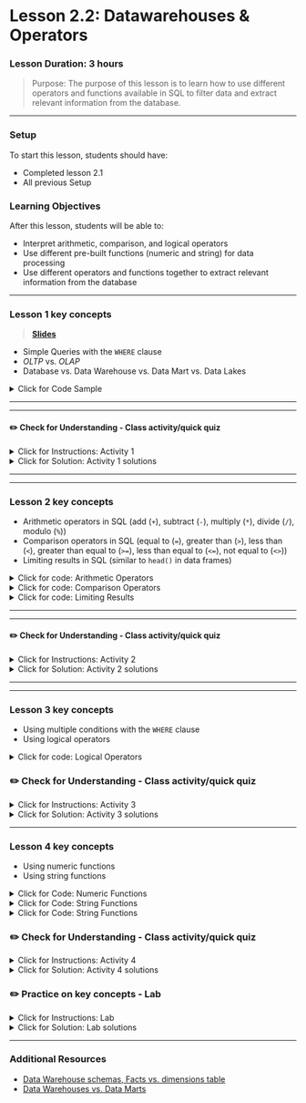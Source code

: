 # Lesson 2.2: Datawarehouses & Operators

### Lesson Duration: 3 hours

> Purpose: The purpose of this lesson is to learn how to use different operators and functions available in SQL to filter data and extract relevant information from the database.

---

### Setup

To start this lesson, students should have:

- Completed lesson 2.1
- All previous Setup

### Learning Objectives

After this lesson, students will be able to:

- Interpret arithmetic, comparison, and logical operators
- Use different pre-built functions (numeric and string) for data processing
- Use different operators and functions together to extract relevant information from the database

---

### Lesson 1 key concepts


> [**Slides**](https://docs.google.com/presentation/d/1EqeLKQDowPYbtfyG9PnlLtcqKi_1TbukUZDimAKm7qo/edit?usp=sharing)

- Simple Queries with the `WHERE` clause
- _OLTP_ vs. _OLAP_
- Database vs. Data Warehouse vs. Data Mart vs. Data Lakes

<details>
  <summary> Click for Code Sample </summary>

:exclamation: Note for instructor: Keep working on `bank` database.

```sql
select * from bank.order
where amount > 1000;

select * from bank.order
where k_symbol = 'SIPO';

select order_id, account_id, bank_to, amount from bank.order
where k_symbol = 'SIPO';

select order_id as 'OrderID', account_id as 'AccountID', bank_to as 'DestinationBank', amount  as 'Amount'
from bank.order
where k_symbol = 'SIPO';

-- limiting results in the above query
select order_id as 'OrderID', account_id as 'AccountID', bank_to as 'DestinationBank', amount  as 'Amount'
from bank.order
where k_symbol = 'SIPO'
limit 100;
```

</details>

---



---

#### :pencil2: Check for Understanding - Class activity/quick quiz


<details>
  <summary> Click for Instructions: Activity 1 </summary>

- Link to [activity 1](https://github.com/ironhack-edu/data_2.02_activities/blob/master/2.02_activity_1.md).

</details>

<details>
  <summary>Click for Solution: Activity 1 solutions</summary>

- Link to [activity 1 solution]().

</details>

---

---

### Lesson 2 key concepts



- Arithmetic operators in SQL (add (`+`), subtract (`-`), multiply (`*`), divide (`/`), modulo (`%`))
- Comparison operators in SQL (equal to (`=`), greater than (`>`), less than (`<`), greater than equal to (`>=`), less than equal to (`<=`), not equal to (`<>`))
- Limiting results in SQL (similar to `head()` in data frames)

<details>
  <summary>Click for code: Arithmetic Operators</summary>

```sql
select *, amount-payments as balance
from bank.loan;

select loan_id, account_id, date, duration, status, amount-payments as balance
from bank.loan;

select loan_id, account_id, date, duration, status, (amount-payments)/1000 as 'balance in Thousands'
from bank.loan;

-- this is the modulus operator that gives the remainder. This is a dummy example:
select duration%2
from bank.loan;

select 10%3;
```

</details>

<details>
  <summary>Click for code: Comparison Operators</summary>

> These comparison operators are used with the `WHERE` clause, for filtering data:

```sql
select * from bank.loan
where status = 'B';
-- In this case status B is for those clients where the contract has finished but the loan is not paid yet

select * from bank.loan
where status in ('B','b');

select * from bank.loan
where status in ('B','b') and amount > 100000;
```

</details>

<details>
  <summary>Click for code: Limiting Results</summary>

```sql
select * from bank.loan
limit 10;

-- to get the bottom rows of a table, there is no predefined function
-- but you can sort the results in descending order and then use the LIMIT function
select * from bank.account
order by account_id desc
limit 10;
-- In this case, we were able to do it because the data was arranged
-- in ascending order of the account_id
```

</details>

---



---

#### :pencil2: Check for Understanding - Class activity/quick quiz



<details>
  <summary> Click for Instructions: Activity 2 </summary>

- Link to [activity 2](https://github.com/ironhack-edu/data_2.02_activities/blob/master/2.02_activity_2.md).

</details>

<details>
  <summary>Click for Solution: Activity 2 solutions </summary>

- Link to [activity 2 solution]().

</details>

---



---

### Lesson 3 key concepts

- Using multiple conditions with the `WHERE` clause
- Using logical operators

<details>
  <summary>Click for code: Logical Operators</summary>

```sql
-- two conditions applied on the table
select *
from bank.loan
where status = 'B' and amount > 100000;

-- we can have as many conditions as we need
select *
from bank.loan
where status = 'B' and amount > 100000 and duration <= 24;

--
select *
from bank.loan
where status = 'B' or status = 'D';
-- Status B and D are the clients that were bad for business for the bank

select *
from bank.loan
where (status = 'B' or status ='D') and amount > 200000;

-- logical NOT operator - it negates the boolean expression that we are evaluating
select *
from bank.order
where not k_symbol = 'SIPO';

select *
from bank.order
where not k_symbol = 'SIPO' and not amount < 1000;
```

</details>

### :pencil2: Check for Understanding - Class activity/quick quiz



<details>
  <summary> Click for Instructions: Activity 3 </summary>

- Link to [activity 3](https://github.com/ironhack-edu/data_2.02_activities/blob/master/2.02_activity_3.md).

</details>

<details>
  <summary>Click for Solution: Activity 3 solutions </summary>

- Link to [activity 3 solution]().

</details>

---

### Lesson 4 key concepts


- Using numeric functions
- Using string functions

<details>
  <summary> Click for Code: Numeric Functions </summary>

```sql
select order_id, round(amount/1000,2)
from bank.order;

-- checking the number of rows in the table, both methods give the same result
-- given that there are no nulls in the column in the second case:
select count(*) from bank.order;

select count(order_id) from bank.order;

select max(amount) from bank.order;
select min(amount) from bank.order;

select floor(avg(amount)) from bank.order;
select ceiling(avg(amount)) from bank.order;
```

> There are other numeric functions including `acos()`, `asin()`, `atan()`, `log()`, `log10()`, `power()`, and `sqrt()`.

</details>

<details>
  <summary> Click for Code: String Functions</summary>

```sql
select length('himanshu');
select *, length(k_symbol) as 'Symbol_length' from bank.order;
select *, concat(order_id, account_id) as 'concat' from bank.order;

-- formats the number to a form with commas,
-- 2 is the number of decimal places, converts numeric to string as well
select *, format(amount, 2) from bank.loan;

select *, lower(A2), upper(A3) from bank.district;
-- It is interesting to note that select lower(A2), upper(A3), * from bank.district; doesn't work

select A2, left(A2,5), A3, ltrim(A3) from bank.district;
-- Similar to ltrim() there is rtrim() and trim(). And similar to left() there is right()
```

- More string functions can be found [here](https://www.w3resource.com/slides/mysql-string-functions.php) or [here](https://www.w3schools.com/sql/sql_ref_sqlserver.asp).

</details>

<details>
  <summary> Click for Code: String Functions</summary>

```sql
-- Splitting strings using substring_index

select substring_index(issued, ' ', 1) from bank.card;
```



</details>

### :pencil2: Check for Understanding - Class activity/quick quiz



<details>
  <summary> Click for Instructions: Activity 4 </summary>

- Link to [activity 4](https://github.com/ironhack-edu/data_2.02_activities/blob/master/2.02_activity_4.md).

</details>

<details>
  <summary>Click for Solution: Activity 4 solutions </summary>

- Link to [activity 4 solution]().

</details>

### :pencil2: Practice on key concepts - Lab


<details>
  <summary> Click for Instructions: Lab </summary>

- Link to the lab: [https://github.com/ironhack-labs/lab-sql-2](https://github.com/ironhack-labs/lab-sql-2)

</details>

<details>
  <summary>Click for Solution: Lab solutions</summary>

- Link to the [lab solution]().

</details>

---

### Additional Resources

- [Data Warehouse schemas, Facts vs. dimensions table](http://gkmc.utah.edu/ebis_class/2003s/Oracle/DMB26/A73318/schemas.htm)
- [Data Warehouses vs. Data Marts](https://www.talend.com/resources/what-is-data-mart/)
